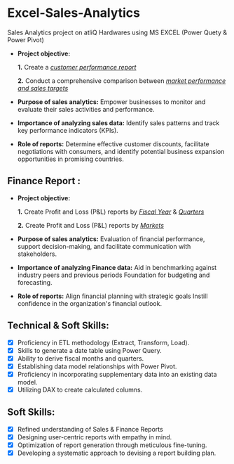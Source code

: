 # Excel-Sales-Analytics
Sales Analytics project on atliQ Hardwares using MS EXCEL (Power Quety &amp; Power Pivot)

- **Project objective:** 

    **1.** Create a _[customer performance report](https://github.com/ChandaniCPatel/Excel-Sales-Analytics/blob/main/Customer%20Performance%20Report.pdf)_ 

    **2.** Conduct a comprehensive comparison between _[market performance and sales targets](https://github.com/ChandaniCPatel/Excel-Sales-Analytics/blob/main/Market%20Performance%20Report.pdf)_

- **Purpose of sales analytics:** Empower businesses to monitor and evaluate their sales activities and performance.

- **Importance of analyzing sales data:** Identify sales patterns and track key performance indicators (KPIs).

- **Role of reports:** Determine effective customer discounts, facilitate negotiations with consumers, and identify potential business expansion opportunities in promising countries.


## Finance Report :

- **Project objective:** 

    **1.** Create Profit and Loss (P&L) reports by _[Fiscal Year](https://github.com/ChandaniCPatel/Excel-Sales-Analytics/blob/main/P%20%26%20L%20Statement%20by%20fiscal%20year.pdf)_ & _[Quarters](https://github.com/ChandaniCPatel/Excel-Sales-Analytics/blob/main/P%20%26%20L%20Statement%20for%20Fiscal%20Year.pdf)_ 

   **2.** Create Profit and Loss (P&L) reports by _[Markets](https://github.com/ChandaniCPatel/Excel-Sales-Analytics/blob/main/P%20%26%20L%20Statement%20for%20Market.pdf)_

- **Purpose of sales analytics:** Evaluation of financial performance, support decision-making, and facilitate communication with stakeholders.

- **Importance of analyzing Finance data:** Aid in benchmarking against industry peers and previous periods Foundation for budgeting and forecasting.

- **Role of reports:** Align financial planning with strategic goals Instill confidence in the organization's financial outlook.


## Technical & Soft Skills:
- [x]	Proficiency in ETL methodology (Extract, Transform, Load).
- [x]	Skills to generate a date table using Power Query.
- [x]	Ability to derive fiscal months and quarters.
- [x]	Establishing data model relationships with Power Pivot.
- [x]	Proficiency in incorporating supplementary data into an existing data model.
- [x]	Utilizing DAX to create calculated columns.

## Soft Skills:
- [x]	Refined understanding of Sales & Finance Reports
- [x]	Designing user-centric reports with empathy in mind.
- [x]	Optimization of report generation through meticulous fine-tuning.
- [x]	Developing a systematic approach to devising a report building plan.
